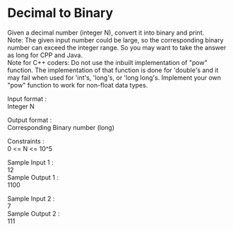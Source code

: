 # Decimal to Binary



Given a decimal number (integer N), convert it into binary and print.            
Note: The given input number could be large, so the corresponding binary number can exceed the integer range. So you may want to take the answer as long for CPP and Java.         
Note for C++ coders: Do not use the inbuilt implementation of "pow" function. The implementation of that function is done for 'double's and it may fail when used for 'int's, 'long's, or 'long long's. Implement your own "pow" function to work for non-float data types.        


Input format :    
Integer N        

Output format :       
Corresponding Binary number (long)      

Constraints :       
0 <= N <= 10^5       

Sample Input 1 :        
12         
Sample Output 1 :        
1100     

Sample Input 2 :       
7        
Sample Output 2 :    
111     

